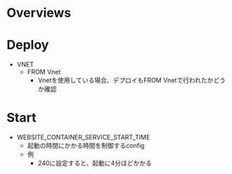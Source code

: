 # Overviews
# Deploy
- VNET
    - FROM Vnet
        - Vnetを使用している場合、デプロイもFROM Vnetで行われたかどうか確認

# Start
- WEBSITE_CONTAINER_SERVICE_START_TIME
    - 起動の時間にかかる時間を制御するconfig
    - 例
        - 240に設定すると、起動に4分ほどかかる
